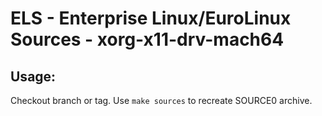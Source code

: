 # ELS - Enterprise Linux/EuroLinux Sources - xorg-x11-drv-mach64
 
## Usage:
  Checkout branch or tag. Use `make sources` to recreate  SOURCE0 archive.
